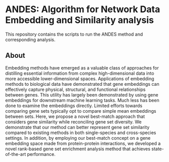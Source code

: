 # ANDES: Algorithm for Network Data Embedding and Similarity analysis
This repository contains the scripts to run the ANDES method and corresponding analysis.

## About
Embedding methods have emerged as a valuable class of approaches for distilling essential information from complex high-dimensional data into more accessible lower-dimensional spaces. Applications of embedding methods to biological data have demonstrated that gene embeddings can effectively capture physical, structural, and functional relationships between genes. This utility has largely been demonstrated by using gene embeddings for downstream machine learning tasks. Much less has been done to examine the embeddings directly. Limited efforts towards comparing gene sets typically opt to compare simple mean embeddings between sets.
Here, we propose a novel best-match approach that considers gene similarity while reconciling gene set diversity. We demonstrate that our method can better represent gene set similarity compared to existing methods in both single-species and cross-species settings. In addition, by employing our best-match concept on a gene embedding space made from protein-protein interactions, we developed a novel rank-based gene set enrichment analysis method that achieves state-of-the-art performance.
